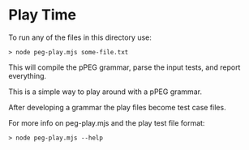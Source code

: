 #   Play Time

To run any of the files in this directory use:

    > node peg-play.mjs some-file.txt

This will compile the pPEG grammar, parse the input tests, and report everything.

This is a simple way to play around with a pPEG grammar.

After developing a grammar the play files become test case files.

For more info on peg-play.mjs and the play test file format:

    > node peg-play.mjs --help

